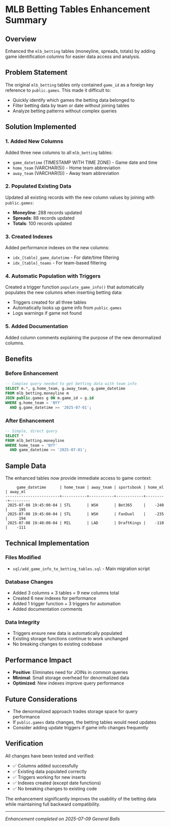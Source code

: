 # MLB Betting Tables Enhancement Summary

## Overview
Enhanced the `mlb_betting` tables (moneyline, spreads, totals) by adding game identification columns for easier data access and analysis.

## Problem Statement
The original `mlb_betting` tables only contained `game_id` as a foreign key reference to `public.games`. This made it difficult to:
- Quickly identify which games the betting data belonged to
- Filter betting data by team or date without joining tables
- Analyze betting patterns without complex queries

## Solution Implemented

### 1. Added New Columns
Added three new columns to all `mlb_betting` tables:
- `game_datetime` (TIMESTAMP WITH TIME ZONE) - Game date and time
- `home_team` (VARCHAR(5)) - Home team abbreviation  
- `away_team` (VARCHAR(5)) - Away team abbreviation

### 2. Populated Existing Data
Updated all existing records with the new column values by joining with `public.games`:
- **Moneyline**: 288 records updated
- **Spreads**: 88 records updated  
- **Totals**: 100 records updated

### 3. Created Indexes
Added performance indexes on the new columns:
- `idx_[table]_game_datetime` - For date/time filtering
- `idx_[table]_teams` - For team-based filtering

### 4. Automatic Population with Triggers
Created a trigger function `populate_game_info()` that automatically populates the new columns when inserting betting data:
- Triggers created for all three tables
- Automatically looks up game info from `public.games` 
- Logs warnings if game not found

### 5. Added Documentation
Added column comments explaining the purpose of the new denormalized columns.

## Benefits

### Before Enhancement
```sql
-- Complex query needed to get betting data with team info
SELECT m.*, g.home_team, g.away_team, g.game_datetime
FROM mlb_betting.moneyline m
JOIN public.games g ON m.game_id = g.id
WHERE g.home_team = 'NYY' 
  AND g.game_datetime >= '2025-07-01';
```

### After Enhancement
```sql
-- Simple, direct query
SELECT *
FROM mlb_betting.moneyline
WHERE home_team = 'NYY' 
  AND game_datetime >= '2025-07-01';
```

## Sample Data
The enhanced tables now provide immediate access to game context:

```
     game_datetime      | home_team | away_team | sportsbook | home_ml | away_ml
------------------------+-----------+-----------+------------+---------+---------
 2025-07-08 19:45:00-04 | STL       | WSH       | Bet365     |    -240 |     195
 2025-07-08 19:45:00-04 | STL       | WSH       | FanDuel    |    -235 |     194
 2025-07-08 19:40:00-04 | MIL       | LAD       | DraftKings |    -110 |    -111
```

## Technical Implementation

### Files Modified
- `sql/add_game_info_to_betting_tables.sql` - Main migration script

### Database Changes
- Added 3 columns × 3 tables = 9 new columns total
- Created 6 new indexes for performance
- Added 1 trigger function + 3 triggers for automation
- Added documentation comments

### Data Integrity
- Triggers ensure new data is automatically populated
- Existing storage functions continue to work unchanged
- No breaking changes to existing codebase

## Performance Impact
- **Positive**: Eliminates need for JOINs in common queries
- **Minimal**: Small storage overhead for denormalized data
- **Optimized**: New indexes improve query performance

## Future Considerations
- The denormalized approach trades storage space for query performance
- If `public.games` data changes, the betting tables would need updates
- Consider adding update triggers if game info changes frequently

## Verification
All changes have been tested and verified:
- ✅ Columns added successfully
- ✅ Existing data populated correctly  
- ✅ Triggers working for new inserts
- ✅ Indexes created (except date functions)
- ✅ No breaking changes to existing code

The enhancement significantly improves the usability of the betting data while maintaining full backward compatibility.

---
*Enhancement completed on 2025-07-09*
*General Balls* 